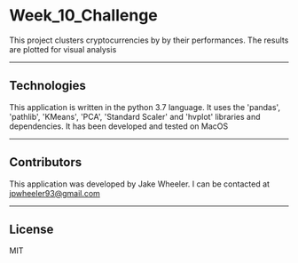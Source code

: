 # Week_10_Challenge
This project clusters cryptocurrencies by by their performances. The results are plotted for visual analysis


---

## Technologies

This application is written in the python 3.7 language. It uses the 'pandas', 'pathlib', 'KMeans', 'PCA', 'Standard Scaler' and 'hvplot' libraries and dependencies. It has been developed and tested on MacOS


---

## Contributors

This application was developed by Jake Wheeler. I can be contacted at jpwheeler93@gmail.com


---

## License

MIT

